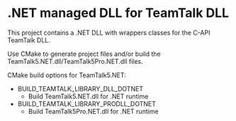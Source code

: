 # .NET managed DLL for TeamTalk DLL

This project contains a .NET DLL with wrappers classes for the C-API
TeamTalk DLL.

Use CMake to generate project files and/or build the
TeamTalk5.NET.dll/TeamTalk5Pro.NET.dll files.

CMake build options for TeamTalk5.NET:

* BUILD_TEAMTALK_LIBRARY_DLL_DOTNET
  * Build TeamTalk5.NET.dll for .NET runtime
* BUILD_TEAMTALK_LIBRARY_PRODLL_DOTNET
  * Build TeamTalk5Pro.NET.dll for .NET runtime